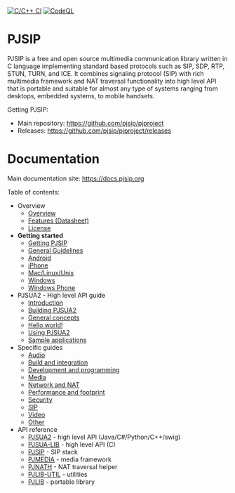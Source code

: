 
[![C/C++ CI](https://github.com/pjsip/pjproject/actions/workflows/ccpp.yml/badge.svg)](https://github.com/pjsip/pjproject/actions/workflows/ccpp.yml)
[![CodeQL](https://github.com/pjsip/pjproject/actions/workflows/codeql-analysis.yml/badge.svg)](https://github.com/pjsip/pjproject/actions/workflows/codeql-analysis.yml)


# PJSIP

PJSIP is a free and open source multimedia communication library written in C language implementing standard based protocols such as SIP, SDP, RTP, STUN, TURN, and ICE. It combines signaling protocol (SIP) with rich multimedia framework and NAT traversal functionality into high level API that is portable and suitable for almost any type of systems ranging from desktops, embedded systems, to mobile handsets.

Getting PJSIP:

- Main repository: https://github.com/pjsip/pjproject
- Releases: https://github.com/pjsip/pjproject/releases


# Documentation

Main documentation site: https://docs.pjsip.org

Table of contents:

- Overview
  - [Overview](https://docs.pjsip.org/en/latest/overview/intro.html)
  - [Features (Datasheet)](https://docs.pjsip.org/en/latest/overview/features.html)
  - [License](https://docs.pjsip.org/en/latest/overview/license.html)
- **Getting started**
  - [Getting PJSIP](https://docs.pjsip.org/en/latest/get-started/getting.html)
  - [General Guidelines](https://docs.pjsip.org/en/latest/get-started/general_guidelines.html)
  - [Android](https://docs.pjsip.org/en/latest/get-started/android/index.html)
  - [iPhone](https://docs.pjsip.org/en/latest/get-started/ios/index.html)
  - [Mac/Linux/Unix](https://docs.pjsip.org/en/latest/get-started/posix/index.html)
  - [Windows](https://docs.pjsip.org/en/latest/get-started/windows/index.html)
  - [Windows Phone](https://docs.pjsip.org/en/latest/get-started/windows-phone/index.html)
- PJSUA2 - High level API guide
  - [Introduction](https://docs.pjsip.org/en/latest/pjsua2/intro.html)
  - [Building PJSUA2](https://docs.pjsip.org/en/latest/pjsua2/building.html)
  - [General concepts](https://docs.pjsip.org/en/latest/pjsua2/general_concept.html)
  - [Hello world!](https://docs.pjsip.org/en/latest/pjsua2/building.html)
  - [Using PJSUA2](https://docs.pjsip.org/en/latest/pjsua2/using/index.html)
  - [Sample applications](https://docs.pjsip.org/en/latest/pjsua2/samples.html)
- Specific guides
  - [Audio](https://docs.pjsip.org/en/latest/specific-guides/index.html#audio)
  - [Build and integration](https://docs.pjsip.org/en/latest/specific-guides/index.html#build-integration)
  - [Development and programming](https://docs.pjsip.org/en/latest/specific-guides/index.html#development-programming)
  - [Media](https://docs.pjsip.org/en/latest/specific-guides/index.html#media)
  - [Network and NAT](https://docs.pjsip.org/en/latest/specific-guides/index.html#network-nat)
  - [Performance and footprint](https://docs.pjsip.org/en/latest/specific-guides/index.html#performance-footprint)
  - [Security](https://docs.pjsip.org/en/latest/specific-guides/index.html#security)
  - [SIP](https://docs.pjsip.org/en/latest/specific-guides/index.html#sip)
  - [Video](https://docs.pjsip.org/en/latest/specific-guides/index.html#video)
  - [Other](https://docs.pjsip.org/en/latest/specific-guides/index.html#other)
- API reference
  - [PJSUA2](https://docs.pjsip.org/en/latest/api/pjsua2/index.html) - high level API (Java/C#/Python/C++/swig)
  - [PJSUA-LIB](https://docs.pjsip.org/en/latest/api/pjsua-lib/index.html) - high level API (C)
  - [PJSIP](https://docs.pjsip.org/en/latest/api/pjsip/index.html) - SIP stack
  - [PJMEDIA](https://docs.pjsip.org/en/latest/api/pjmedia/index.html) - media framework
  - [PJNATH](https://docs.pjsip.org/en/latest/api/pjnath/index.html) - NAT traversal helper
  - [PJLIB-UTIL](https://docs.pjsip.org/en/latest/api/pjlib-util/index.html) - utilities
  - [PJLIB](https://docs.pjsip.org/en/latest/api/pjlib/index.html) - portable library

